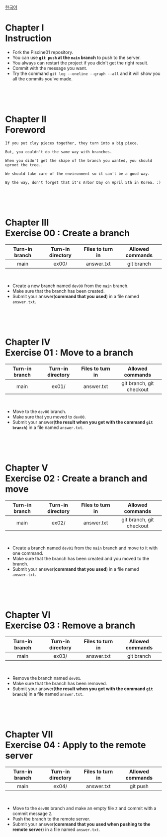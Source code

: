 [한국어](README.kr.md)
# Chapter Ⅰ<br>Instruction

- Fork the Piscine01 repository.
- You can use **`git push` at the `main` branch** to push to the server.
- You always can restart the project if you didn't get the right result.
- Commit with the message you want.
- Try the command `git log --oneline --graph --all` and it will show you all the commits you've made.

<br>
<br>
<br>

# Chapter Ⅱ<br>Foreword


    If you put clay pieces together, they turn into a big piece.
    
    But, you couldn't do the same way with branches.
    
    When you didn't get the shape of the branch you wanted, you should uproot the tree..
    
    We should take care of the environment so it can't be a good way.

    By the way, don't forget that it's Arbor Day on April 5th in Korea. :)
        
<br>
<br>
<br>

# Chapter Ⅲ<br>Exercise 00 : Create a branch

| Turn-in branch | Turn-in directory | Files to turn in | Allowed commands |
|:--:|:--:|:--:|:--:|
| main | ex00/ | answer.txt | git branch |

<br>

- Create a new branch named `dev00` from the `main` branch.
- Make sure that the branch has been created.
- Submit your answer(**command that you used**) in a file named `answer.txt`.

<br>
<br>
<br>

# Chapter Ⅳ<br>Exercise 01 : Move to a branch

| Turn-in branch | Turn-in directory | Files to turn in | Allowed commands |
|:--:|:--:|:--:|:--:|
| main | ex01/ | answer.txt | git branch, git checkout |

<br>

- Move to the `dev00` branch.
- Make sure that you moved to `dev00`.
- Submit your answer(**the result when you get with the command `git branch`**) in a file named `answer.txt`.

<br>
<br>
<br>

# Chapter Ⅴ<br>Exercise 02 : Create a branch and move

| Turn-in branch | Turn-in directory | Files to turn in | Allowed commands |
|:--:|:--:|:--:|:--:|
| main | ex02/ | answer.txt | git branch, git checkout |

<br>

- Create a branch named `dev01` from the `main` branch and move to it with one command.
- Make sure that the branch has been created and you moved to the branch.
- Submit your answer(**command that you used**) in a file named `answer.txt`.

<br>
<br>
<br>

# Chapter Ⅵ<br>Exercise 03 : Remove a branch

| Turn-in branch | Turn-in directory | Files to turn in | Allowed commands |
|:--:|:--:|:--:|:--:|
| main | ex03/ | answer.txt | git branch |

<br>

- Remove the branch named `dev01`.
- Make sure that the branch has been removed.
- Submit your answer(**the result when you get with the command `git branch`**) in a file named `answer.txt`.

<br>
<br>
<br>

# Chapter Ⅶ<br>Exercise 04 : Apply to the remote server

| Turn-in branch | Turn-in directory | Files to turn in | Allowed commands |
|:--:|:--:|:--:|:--:|
| main | ex04/ | answer.txt | git push |

<br>

- Move to the `dev00` branch and make an empty file `Z` and commit with a commit message `Z`.
- Push the branch to the remote server.
- Submit your answer(**command that you used when pushing to the remote server**) in a file named `answer.txt`.
